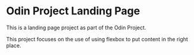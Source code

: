 # Odin Project Landing Page

This is a landing page project as part of the Odin Project.

This project focuses on the use of using flexbox to put content in the right place.